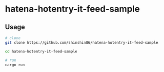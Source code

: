 # hatena-hotentry-it-feed-sample

## Usage

```sh
# clone
git clone https://github.com/shinshin86/hatena-hotentry-it-feed-sample.git

cd hatena-hotentry-it-feed-sample

# run
cargo run
```